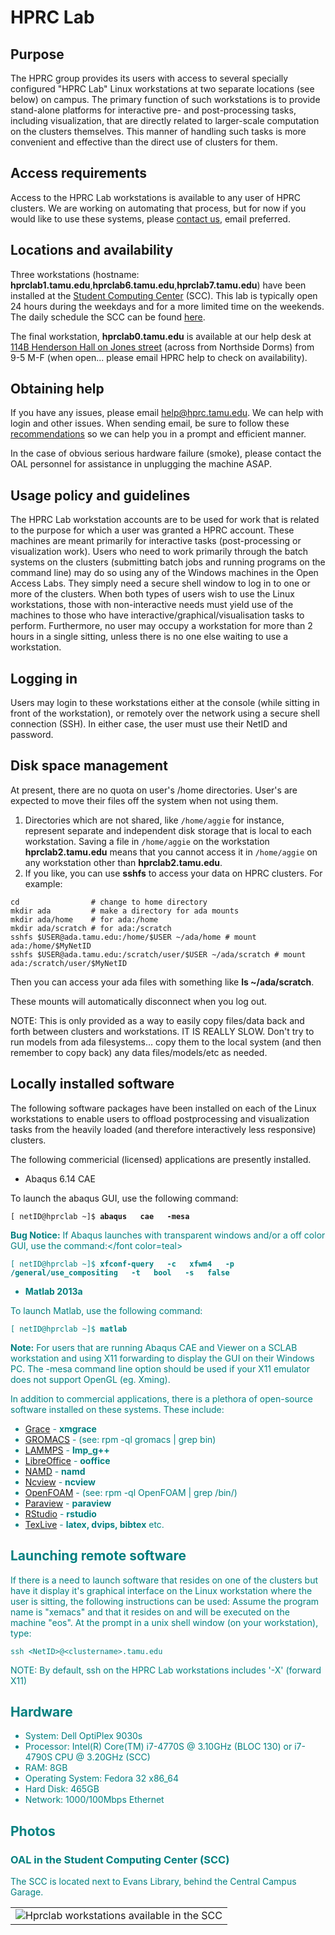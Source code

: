 # HPRC Lab

## Purpose

The HPRC group provides its users with access to several specially
configured "HPRC Lab" Linux workstations at two separate locations (see
below) on campus. The primary function of such workstations is to
provide stand-alone platforms for interactive pre- and post-processing
tasks, including visualization, that are directly related to
larger-scale computation on the clusters themselves. This manner of
handling such tasks is more convenient and effective than the direct use
of clusters for them.

## Access requirements

Access to the HPRC Lab workstations is available to any user of HPRC
clusters. We are working on automating that process, but for now if you
would like to use these systems, please [contact
us](https://hprc.tamu.edu/about/contact.html), email preferred.

## Locations and availability

Three workstations (hostname:
**hprclab1.tamu.edu**,**hprclab6.tamu.edu**,**hprclab7.tamu.edu**) have
been installed at the [Student Computing
Center](http://oal.tamu.edu/Lab-Locations#0-StudentComputingCenter(SCC))
(SCC). This lab is typically open 24 hours during the weekdays and for a
more limited time on the weekends. The daily schedule the SCC can be
found [here](http://oal.tamu.edu/Lab_Information/Daily_Lab_Hours.php).

The final workstation, **hprclab0.tamu.edu** is available at our help
desk at [114B Henderson Hall on Jones
street](https://hprc.tamu.edu/about/contact.html) (across from Northside
Dorms) from 9-5 M-F (when open... please email HPRC help to check on
availability).

## Obtaining help

If you have any issues, please email <help@hprc.tamu.edu>. We can help
with login and other issues. When sending email, be sure to follow these
[recommendations](https://hprc.tamu.edu/user_services/consulting.html)
so we can help you in a prompt and efficient manner.

In the case of obvious serious hardware failure (smoke), please contact
the OAL personnel for assistance in unplugging the machine ASAP.

## Usage policy and guidelines

The HPRC Lab workstation accounts are to be used for work that is
related to the purpose for which a user was granted a HPRC account.
These machines are meant primarily for interactive tasks
(post-processing or visualization work). Users who need to work
primarily through the batch systems on the clusters (submitting batch
jobs and running programs on the command line) may do so using any of
the Windows machines in the Open Access Labs. They simply need a secure
shell window to log in to one or more of the clusters. When both types
of users wish to use the Linux workstations, those with non-interactive
needs must yield use of the machines to those who have
interactive/graphical/visualisation tasks to perform. Furthermore, no
user may occupy a workstation for more than 2 hours in a single sitting,
unless there is no one else waiting to use a workstation.

## Logging in

Users may login to these workstations either at the console (while
sitting in front of the workstation), or remotely over the network using
a secure shell connection (SSH). In either case, the user must use their
NetID and password.

## Disk space management

At present, there are no quota on user's /home directories. User's are
expected to move their files off the system when not using them.

1.  Directories which are not shared, like `/home/aggie` for instance,
    represent separate and independent disk storage that is local to
    each workstation. Saving a file in `/home/aggie` on the workstation
    **hprclab2.tamu.edu** means that you cannot access it in
    `/home/aggie` on any workstation other than **hprclab2.tamu.edu**.
2.  If you like, you can use **sshfs** to access your data on HPRC
    clusters. For example:

<!-- end list -->

    cd                # change to home directory 
    mkdir ada         # make a directory for ada mounts
    mkdir ada/home    # for ada:/home
    mkdir ada/scratch # for ada:/scratch
    sshfs $USER@ada.tamu.edu:/home/$USER ~/ada/home # mount ada:/home/$MyNetID
    sshfs $USER@ada.tamu.edu:/scratch/user/$USER ~/ada/scratch # mount ada:/scratch/user/$MyNetID

Then you can access your ada files with something like **ls
~/ada/scratch**.

These mounts will automatically disconnect when you log out.

NOTE: This is only provided as a way to easily copy files/data back and
forth between clusters and workstations. IT IS REALLY SLOW. Don't try to
run models from ada filesystems... copy them to the local system (and
then remember to copy back) any data files/models/etc as needed.

## Locally installed software

The following software packages have been installed on each of the Linux
workstations to enable users to offload postprocessing and visualization
tasks from the heavily loaded (and therefore interactively less
responsive) clusters.

The following commericial (licensed) applications are presently
installed.

  - Abaqus 6.14 CAE   

To launch the abaqus GUI, use the following command:

`[ netID@hprclab ~]$ `**`abaqus   cae   -mesa`**

<font color=teal>**Bug Notice:** If Abaqus launches with transparent
windows and/or a off color GUI, use the command:</font color=teal>

`[ netID@hprclab ~]$ `**`xfconf-query   -c   xfwm4   -p 
 /general/use_compositing   -t   bool   -s   false`**

  - **Matlab 2013a**  

To launch Matlab, use the following command:

`[ netID@hprclab ~]$ `**`matlab`**

**Note:** For users that are running Abaqus CAE and Viewer on a SCLAB
workstation and using X11 forwarding to display the GUI on their Windows
PC. The -mesa command line option should be used if your X11 emulator
does not support OpenGL (eg. Xming).

In addition to commercial applications, there is a plethora of
open-source software installed on these systems. These include:

  - [Grace](http://plasma-gate.weizmann.ac.il/Grace/) - **xmgrace**
  - [GROMACS](http://www.gromacs.org/) - (see: rpm -ql gromacs | grep
    bin)
  - [LAMMPS](http://lammps.sandia.gov/) - **lmp\_g++**
  - [LibreOffice](http://www.libreoffice.org/) - **ooffice**
  - [NAMD](http://www.ks.uiuc.edu/Research/namd/) - **namd**
  - [Ncview](http://meteora.ucsd.edu/~pierce/ncview_home_page.html) -
    **ncview**
  - [OpenFOAM](http://www.OpenFOAM.org/) - (see: rpm -ql OpenFOAM | grep
    /bin/)
  - [Paraview](http://www.paraview.org/) - **paraview**
  - [RStudio](http://www.rstudio.com/) - **rstudio**
  - [TexLive](http://tug.org/texlive/) - **latex, dvips, bibtex** etc.

## Launching remote software

If there is a need to launch software that resides on one of the
clusters but have it display it's graphical interface on the Linux
workstation where the user is sitting, the following instructions can be
used: Assume the program name is "xemacs" and that it resides on and
will be executed on the machine "eos". At the prompt in a unix shell
window (on your workstation), type:

    ssh <NetID>@<clustername>.tamu.edu

NOTE: By default, ssh on the HPRC Lab workstations includes '-X'
(forward X11)

## Hardware

  - System: Dell OptiPlex 9030s
  - Processor: Intel(R) Core(TM) i7-4770S @ 3.10GHz (BLOC 130) or
    i7-4790S CPU @ 3.20GHz (SCC)
  - RAM: 8GB
  - Operating System: Fedora 32 x86\_64
  - Hard Disk: 465GB
  - Network: 1000/100Mbps Ethernet

## Photos

### OAL in the Student Computing Center (SCC)

The SCC is located next to Evans Library, behind the Central Campus
Garage.

|                                                                                                         |
| ------------------------------------------------------------------------------------------------------- |
| ![Hprclab workstations available in the SCC](/kb3/assets/images/SCC-3-web.jpg "Hprclab workstations available in the SCC") |
